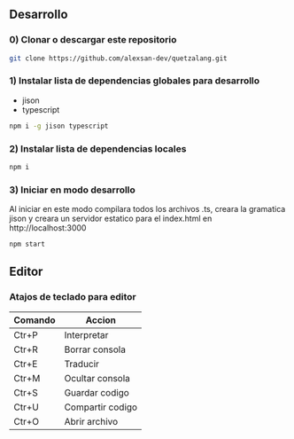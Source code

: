 ## Desarrollo

### 0) Clonar o descargar este repositorio

```bash
git clone https://github.com/alexsan-dev/quetzalang.git
```

### 1) Instalar lista de dependencias globales para desarrollo

- jison
- typescript

```bash
npm i -g jison typescript
```

### 2) Instalar lista de dependencias locales

```bash
npm i
```

### 3) Iniciar en modo desarrollo

Al iniciar en este modo compilara todos los archivos .ts, creara la gramatica jison y creara un servidor estatico para el index.html en http://localhost:3000

```bash
npm start
```

## Editor

### Atajos de teclado para editor

| Comando | Accion           |
| ------- | ---------------- |
| Ctr+P   | Interpretar      |
| Ctr+R   | Borrar consola   |
| Ctr+E   | Traducir         |
| Ctr+M   | Ocultar consola  |
| Ctr+S   | Guardar codigo   |
| Ctr+U   | Compartir codigo |
| Ctr+O   | Abrir archivo    |
